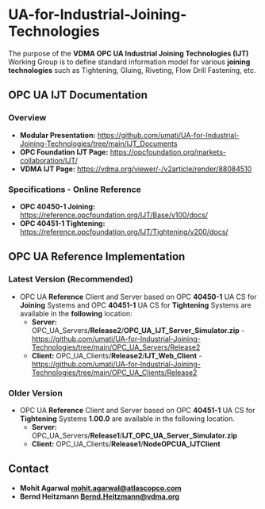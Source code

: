 # UA-for-Industrial-Joining-Technologies
The purpose of the **VDMA OPC UA Industrial Joining Technologies (IJT)** Working Group is to define standard information model for various **joining** **technologies** such as Tightening, Gluing, Riveting, Flow Drill Fastening, etc.

## OPC UA IJT Documentation
### Overview
- **Modular Presentation:** https://github.com/umati/UA-for-Industrial-Joining-Technologies/tree/main/IJT_Documents 
- **OPC Foundation IJT Page:** https://opcfoundation.org/markets-collaboration/IJT/
- **VDMA IJT Page:** https://vdma.org/viewer/-/v2article/render/88084510 

### Specifications - Online Reference
   - **OPC 40450-1 Joining:** https://reference.opcfoundation.org/IJT/Base/v100/docs/
   - **OPC 40451-1 Tightening:** https://reference.opcfoundation.org/IJT/Tightening/v200/docs/

## OPC UA Reference Implementation
### Latest Version (Recommended)
- OPC UA **Reference** Client and Server based on OPC **40450-1** UA CS for **Joining** Systems and OPC **40451-1** UA CS for **Tightening** Systems are available in the **following** location:
   - **Server:** OPC_UA_Servers/**Release2**/**OPC_UA_IJT_Server_Simulator.zip** - https://github.com/umati/UA-for-Industrial-Joining-Technologies/tree/main/OPC_UA_Servers/Release2 
   - **Client:** OPC_UA_Clients/**Release2**/**IJT_Web_Client** - https://github.com/umati/UA-for-Industrial-Joining-Technologies/tree/main/OPC_UA_Clients/Release2
### Older Version
- OPC UA **Reference** Client and Server based on OPC **40451-1** UA CS for **Tightening** Systems **1.00.0** are available in the following location.
   - **Server:** OPC_UA_Servers/**Release1**/**IJT_OPC_UA_Server_Simulator.zip**
   - **Client:** OPC_UA_Clients/**Release1**/**NodeOPCUA_IJTClient**
     
## Contact
- **Mohit Agarwal mohit.agarwal@atlascopco.com**             
- **Bernd Heitzmann Bernd.Heitzmann@vdma.org**
      


